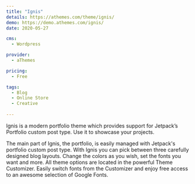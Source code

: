 ```yaml
---
title: "Ignis"
details: https://athemes.com/theme/ignis/
demo: https://demo.athemes.com/ignis/
date: 2020-05-27

cms: 
  - Wordpress

provider: 
  - aThemes

pricing:
  - Free

tags:
  - Blog
  - Online Store
  - Creative
  
---
```


Ignis is a modern portfolio theme which provides support for Jetpack’s Portfolio custom post type. Use it to showcase your projects.

The main part of Ignis, the portfolio, is easily managed with Jetpack's portfolio custom post type. With Ignis you can pick between three carefully designed blog layouts. Change the colors as you wish, set the fonts you want and more. All theme options are located in the powerful Theme Customizer. Easily switch fonts from the Customizer and enjoy free access to an awesome selection of Google Fonts.